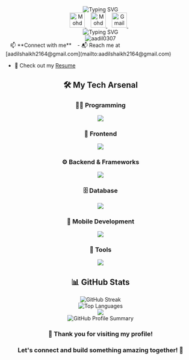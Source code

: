 <div align="center">
  <img src="https://readme-typing-svg.herokuapp.com?font=Poppins&weight=700&size=28&duration=4500&pause=1000&color=0E75B6&width=435&lines=%22+Hello+World%2C+Aadil+here+%22;%22+Full+Stack+Developer%22" alt="Typing SVG">
</div>

<div align="center">
  <a href="https://discord.com/users/1015294609041141830" target="_blank">
    <img alt="Mohd Aadil | Discord" width="40" height="40" src="https://skillicons.dev/icons?i=discord" />
  </a>&nbsp;&nbsp; 
  <a href="https://www.linkedin.com/in/aadil0307" target="_blank">
    <img alt="Mohd Aadil | LinkedIn" width="40" height="40" src="https://skillicons.dev/icons?i=linkedin" />
  </a>&nbsp;&nbsp; 
   <a href="mailto:aadilshaikh2164@gmail.com?subject='Hey there, nice connecting with you'" target="_blank">
        <img alt="Gmail" src="https://skillicons.dev/icons?i=gmail" width="40" height="40"/>
    </a>&nbsp;&nbsp;
</div>

<div align="center">
  <img src="https://readme-typing-svg.herokuapp.com?font=Fira+Code&weight=600&size=24&duration=3000&pause=1000&color=FF69B4&center=true&vCenter=true&width=435&lines=Let's+Transform+Ideas;Into+Reality!+✨" alt="Typing SVG" />
</div>

<div align="center">
  <img src="https://komarev.com/ghpvc/?username=aadil0307&label=Profile%20views&color=0e75b6&style=flat" alt="aadil0307" />
</div>
<div>&nbsp;&nbsp;
  📫 **Connect with me**  
&nbsp;&nbsp; 
- 📬 Reach me at [aadilshaikh2164@gmail.com](mailto:aadilshaikh2164@gmail.com) &nbsp;&nbsp;
    
- 📄 Check out my [Resume](your-resume-link-here)&nbsp;&nbsp; 
</div>
</div>
<h2 align="center">🛠️ My Tech Arsenal</h2>
<div align="center">
  <h3>👨‍💻 Programming</h3>
  <img src="https://skillicons.dev/icons?i=c,cpp,python,java" />
  
  <h3>🎨 Frontend</h3>
  <img src="https://skillicons.dev/icons?i=html,css,js,ts,react,bootstrap" />
  
  <h3>⚙️ Backend & Frameworks</h3>
  <img src="https://skillicons.dev/icons?i=php,nodejs,express,django" />
  
  <h3>🗄️ Database</h3>
  <img src="https://skillicons.dev/icons?i=mongodb,mysql,firebase" />
  
  <h3>📱 Mobile Development</h3>
  <img src="https://skillicons.dev/icons?i=flutter,react,java" />
  
  <h3>🔧 Tools</h3>
  <img src="https://skillicons.dev/icons?i=vscode,figma" />
</div>


<h2 align="center">📊 GitHub Stats</h2>
<div align="center">
<img src="https://streak-stats.demolab.com?user=aadil0307&theme=dark&hide_border=true" alt="GitHub Streak" />
  <br/>
  <img src="https://github-readme-stats.vercel.app/api/top-langs/?username=aadil0307&layout=compact&theme=radical" alt="Top Languages" />
</div>

<div align="center">
  <img src="https://capsule-render.vercel.app/api?type=waving&color=gradient&height=100&section=footer" />
</div>

<div align="center">
  <img src="https://github-profile-summary-cards.vercel.app/api/cards/profile-details?username=aadil0307&theme=radical" alt="GitHub Profile Summary" />
</div>

<h3 align="center">🙏 Thank you for visiting my profile!</h3>
<h3 align="center">Let's connect and build something amazing together! 🚀</h3>
